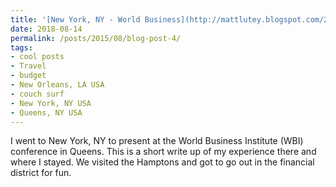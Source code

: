 ```yaml
---
title: '[New York, NY - World Business](http://mattlutey.blogspot.com/2018/02/new-york-world-business-institute.html)'
date: 2018-08-14
permalink: /posts/2015/08/blog-post-4/
tags:
- cool posts
- Travel
- budget
- New Orleans, LA USA
- couch surf
- New York, NY USA
- Queens, NY USA
---
```


I went to New York, NY to present at the World Business Institute (WBI) conference in Queens. This is a short write up of my experience there and where I stayed.
We visited the Hamptons and got to go out in the financial district for fun.
